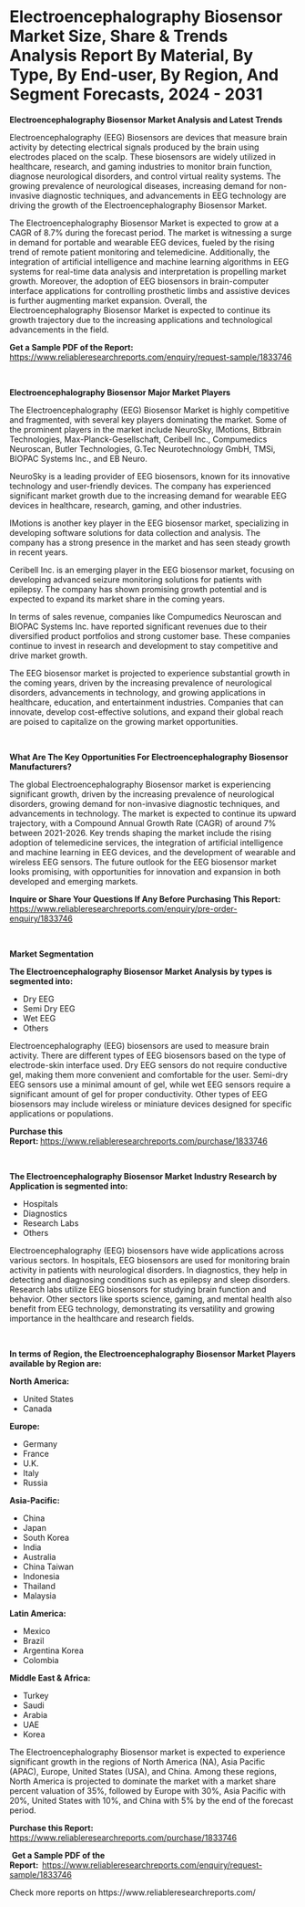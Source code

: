 <p><h1>Electroencephalography Biosensor Market Size, Share & Trends Analysis Report By Material, By Type, By End-user, By Region, And Segment Forecasts, 2024 - 2031</h1></p><p><strong>Electroencephalography Biosensor Market Analysis and Latest Trends</strong></p>
<p><p>Electroencephalography (EEG) Biosensors are devices that measure brain activity by detecting electrical signals produced by the brain using electrodes placed on the scalp. These biosensors are widely utilized in healthcare, research, and gaming industries to monitor brain function, diagnose neurological disorders, and control virtual reality systems. The growing prevalence of neurological diseases, increasing demand for non-invasive diagnostic techniques, and advancements in EEG technology are driving the growth of the Electroencephalography Biosensor Market.</p><p>The Electroencephalography Biosensor Market is expected to grow at a CAGR of 8.7% during the forecast period. The market is witnessing a surge in demand for portable and wearable EEG devices, fueled by the rising trend of remote patient monitoring and telemedicine. Additionally, the integration of artificial intelligence and machine learning algorithms in EEG systems for real-time data analysis and interpretation is propelling market growth. Moreover, the adoption of EEG biosensors in brain-computer interface applications for controlling prosthetic limbs and assistive devices is further augmenting market expansion. Overall, the Electroencephalography Biosensor Market is expected to continue its growth trajectory due to the increasing applications and technological advancements in the field.</p></p>
<p><strong>Get a Sample PDF of the Report:&nbsp;</strong> <a href="https://www.reliableresearchreports.com/enquiry/request-sample/1833746">https://www.reliableresearchreports.com/enquiry/request-sample/1833746</a></p>
<p>&nbsp;</p>
<p><strong>Electroencephalography Biosensor Major Market Players</strong></p>
<p><p>The Electroencephalography (EEG) Biosensor Market is highly competitive and fragmented, with several key players dominating the market. Some of the prominent players in the market include NeuroSky, IMotions, Bitbrain Technologies, Max-Planck-Gesellschaft, Ceribell Inc., Compumedics Neuroscan, Butler Technologies, G.Tec Neurotechnology GmbH, TMSi, BIOPAC Systems Inc., and EB Neuro.</p><p>NeuroSky is a leading provider of EEG biosensors, known for its innovative technology and user-friendly devices. The company has experienced significant market growth due to the increasing demand for wearable EEG devices in healthcare, research, gaming, and other industries.</p><p>IMotions is another key player in the EEG biosensor market, specializing in developing software solutions for data collection and analysis. The company has a strong presence in the market and has seen steady growth in recent years.</p><p>Ceribell Inc. is an emerging player in the EEG biosensor market, focusing on developing advanced seizure monitoring solutions for patients with epilepsy. The company has shown promising growth potential and is expected to expand its market share in the coming years.</p><p>In terms of sales revenue, companies like Compumedics Neuroscan and BIOPAC Systems Inc. have reported significant revenues due to their diversified product portfolios and strong customer base. These companies continue to invest in research and development to stay competitive and drive market growth.</p><p>The EEG biosensor market is projected to experience substantial growth in the coming years, driven by the increasing prevalence of neurological disorders, advancements in technology, and growing applications in healthcare, education, and entertainment industries. Companies that can innovate, develop cost-effective solutions, and expand their global reach are poised to capitalize on the growing market opportunities.</p></p>
<p>&nbsp;</p>
<p><strong>What Are The Key Opportunities For Electroencephalography Biosensor Manufacturers?</strong></p>
<p><p>The global Electroencephalography Biosensor market is experiencing significant growth, driven by the increasing prevalence of neurological disorders, growing demand for non-invasive diagnostic techniques, and advancements in technology. The market is expected to continue its upward trajectory, with a Compound Annual Growth Rate (CAGR) of around 7% between 2021-2026. Key trends shaping the market include the rising adoption of telemedicine services, the integration of artificial intelligence and machine learning in EEG devices, and the development of wearable and wireless EEG sensors. The future outlook for the EEG biosensor market looks promising, with opportunities for innovation and expansion in both developed and emerging markets.</p></p>
<p><strong>Inquire or Share Your Questions If Any Before Purchasing This Report:</strong> <a href="https://www.reliableresearchreports.com/enquiry/pre-order-enquiry/1833746">https://www.reliableresearchreports.com/enquiry/pre-order-enquiry/1833746</a></p>
<p>&nbsp;</p>
<p><strong>Market Segmentation</strong></p>
<p><strong>The Electroencephalography Biosensor Market Analysis by types is segmented into:</strong></p>
<p><ul><li>Dry EEG</li><li>Semi Dry EEG</li><li>Wet EEG</li><li>Others</li></ul></p>
<p><p>Electroencephalography (EEG) biosensors are used to measure brain activity. There are different types of EEG biosensors based on the type of electrode-skin interface used. Dry EEG sensors do not require conductive gel, making them more convenient and comfortable for the user. Semi-dry EEG sensors use a minimal amount of gel, while wet EEG sensors require a significant amount of gel for proper conductivity. Other types of EEG biosensors may include wireless or miniature devices designed for specific applications or populations.</p></p>
<p><strong>Purchase this Report:&nbsp;</strong><a href="https://www.reliableresearchreports.com/purchase/1833746">https://www.reliableresearchreports.com/purchase/1833746</a></p>
<p>&nbsp;</p>
<p><strong>The Electroencephalography Biosensor Market Industry Research by Application is segmented into:</strong></p>
<p><ul><li>Hospitals</li><li>Diagnostics</li><li>Research Labs</li><li>Others</li></ul></p>
<p><p>Electroencephalography (EEG) biosensors have wide applications across various sectors. In hospitals, EEG biosensors are used for monitoring brain activity in patients with neurological disorders. In diagnostics, they help in detecting and diagnosing conditions such as epilepsy and sleep disorders. Research labs utilize EEG biosensors for studying brain function and behavior. Other sectors like sports science, gaming, and mental health also benefit from EEG technology, demonstrating its versatility and growing importance in the healthcare and research fields.</p></p>
<p>&nbsp;</p>
<p><strong>In terms of Region, the Electroencephalography Biosensor Market Players available by Region are:</strong></p>
<p>
    <p> <strong> North America: </strong>
        <ul>
            <li>United States</li>
            <li>Canada</li>
        </ul>
        </p> 
    <p> <strong> Europe: </strong>
        <ul>
            <li>Germany</li>
            <li>France</li>
            <li>U.K.</li>
            <li>Italy</li>
            <li>Russia</li>
        </ul>
        </p> 
    <p> <strong> Asia-Pacific: </strong>
        <ul>
            <li>China</li>
            <li>Japan</li>
            <li>South Korea</li>
            <li>India</li>
            <li>Australia</li>
            <li>China Taiwan</li>
            <li>Indonesia</li>
            <li>Thailand</li>
            <li>Malaysia</li>
        </ul>
        </p> 
    <p> <strong> Latin America: </strong>
        <ul>
            <li>Mexico</li>
            <li>Brazil</li>
            <li>Argentina Korea</li>
            <li>Colombia</li>
        </ul>
        </p> 
    <p> <strong> Middle East & Africa: </strong>
        <ul>
            <li>Turkey</li>
            <li>Saudi</li>
            <li>Arabia</li>
            <li>UAE</li>
            <li>Korea</li>
        </ul>
    </p>
    </p>
<p><p>The Electroencephalography Biosensor market is expected to experience significant growth in the regions of North America (NA), Asia Pacific (APAC), Europe, United States (USA), and China. Among these regions, North America is projected to dominate the market with a market share percent valuation of 35%, followed by Europe with 30%, Asia Pacific with 20%, United States with 10%, and China with 5% by the end of the forecast period.</p></p>
<p><strong>Purchase this Report: </strong><a href="https://www.reliableresearchreports.com/purchase/1833746">https://www.reliableresearchreports.com/purchase/1833746</a></p>
<p>&nbsp;<strong>Get a Sample PDF of the Report:&nbsp;&nbsp;</strong><a href="https://www.reliableresearchreports.com/enquiry/request-sample/1833746">https://www.reliableresearchreports.com/enquiry/request-sample/1833746</a></p>
<p><strong></strong></p>
<p>Check more reports on https://www.reliableresearchreports.com/</p>